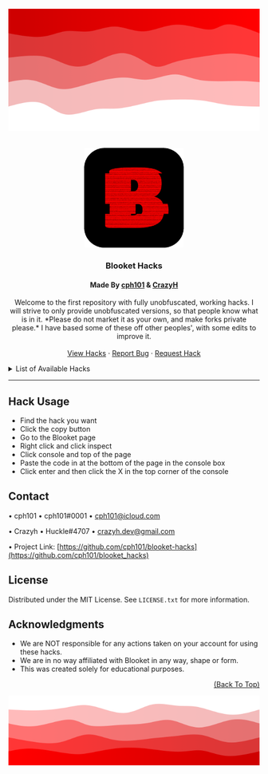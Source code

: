 <!-- Improved compatibility of back to top link: See: https://github.com/othneildrew/Best-README-Template/pull/73 -->
<a name="readme-top"></a>
<img src="images/head.png" width="100%" height="20%" />
<!-- PROJECT LOGO -->
<br />
<div align="center">
  <a href="https://github.com/cph101/Blooket-Hacks">
    <img src="images/animated_icon.gif" alt="Logo" width="200" height="200">
  </a>
  
<h3 align="center">Blooket Hacks</h3>
<h4 align="center">Made By <a href="https://github.com/cph101/">cph101</a> & <a href="https://github.com/crazyh2/">CrazyH</a></h4>

  <p align="center">
   Welcome to the first repository with fully unobfuscated, working hacks.
   I will strive to only provide unobfuscated versions, so that people know what is in it.
   *Please do not market it as your own, and make forks private please.*
   I have based some of these off other peoples', with some edits to improve it.
    <br />
    <br />
    <a href="#list-hacks">View Hacks</a>
    ·
    <a href="https://github.com/cph101/Blooket-Hacks/issues">Report Bug</a>
    ·
    <a href="https://github.com/cph101/Blooket-Hacks/issues">Request Hack</a>
  </p>
</div>



<!-- LIST OF HACKS -->
<a name="list-hacks"></a>
<details>
  <summary>List of Available Hacks</summary>
  <ol>
  <br/>
  <details>
    <summary>Global Hacks</summary>
     <ol>
      <li><a href="#acknowledgments">Acknowledgments</a></li>
     </ol>
   </details>
  <details>
    <summary>Blook Rush</summary>
     <ol>
      <li><a href="#acknowledgments">Acknowledgments</a></li>
     </ol>
   </details>
  <details>
    <summary>Cafe</summary>
     <ol>
      <li><a href="#acknowledgments">Acknowledgments</a></li>
     </ol>
   </details>
  <details>
    <summary>Crazy Kingdom</summary>
     <ol>
      <li><a href="#acknowledgments">Acknowledgments</a></li>
     </ol>
   </details>
  <details>
    <summary>Crypto Hack</summary>
     <ol>
      <li><a href="#acknowledgments">Acknowledgments</a></li>
     </ol>
   </details>
  <details>
    <summary>Deceptive Dinos</summary>
     <ol>
      <li><a href="#acknowledgments">Acknowledgments</a></li>
     </ol>
   </details>
  <details>
    <summary>Factory</summary>
     <ol>
      <li><a href="#acknowledgments">Acknowledgments</a></li>
     </ol>
   </details>
  <details>
    <summary>Fishing Frenzy</summary>
     <ol>
      <li><a href="#acknowledgments">Acknowledgments</a></li>
     </ol>
   </details>
  <details>
    <summary>Flappy Blook</summary>
     <ol>
      <li><a href="#acknowledgments">Acknowledgments</a></li>
     </ol>
   </details>
  <details>
    <summary>Gold Quest</summary>
     <ol>
      <li><a href="#acknowledgments">Acknowledgments</a></li>
     </ol>
   </details>
  <details>
    <summary>Monster Brawl</summary>
     <ol>
      <li><a href="#acknowledgments">Acknowledgments</a></li>
     </ol>
   </details>
  <details>
    <summary>Racing</summary>
     <ol>
      <li><a href="#acknowledgments">Acknowledgments</a></li>
     </ol>
   </details>
  <details>
    <summary>Santa's Workshop</summary>
     <ol>
      <li><a href="#acknowledgments">Acknowledgments</a></li>
     </ol>
   </details>
  <details>
    <summary>Tower Defense</summary>
     <ol>
      <li><a href="#acknowledgments">Acknowledgments</a></li>
     </ol>
   </details>
  <details>
    <summary>Tower of Doom</summary>
     <ol>
      <li><a href="#acknowledgments">Acknowledgments</a></li>
     </ol>
   </details>  
  <br/>
  </ol>
</details>
<hr>

<!-- USAGE -->
## Hack Usage
- Find the hack you want
- Click the copy button
- Go to the Blooket page
- Right click and click inspect
- Click console and top of the page
- Paste the code in at the bottom of the page in the console box
- Click enter and then click the X in the top corner of the console

<!-- CONTACT -->
## Contact

•  cph101 • cph101\#0001 • cph101@icloud.com</span>

•  Crazyh • Huckle\#4707 • crazyh.dev@gmail.com

•  Project Link: [https://github.com/cph101/blooket-hacks](https://github.com/cph101/blooket_hacks)

<!-- LICENSE -->
## License

Distributed under the MIT License. See `LICENSE.txt` for more information.

<!-- ACKNOWLEDGMENTS -->
## Acknowledgments

* []()We are NOT responsible for any actions taken on your account for using these hacks.
* []()We are in no way affiliated with Blooket in any way, shape or form.
* []()This was created solely for educational purposes.

<p align="right"><a href="#readme-top">(Back To Top)</a></p>

<img src="images/foot.png" width="100%" height="40%" />
